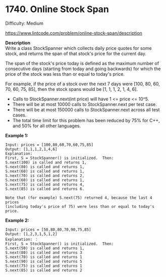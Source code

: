 # 1740. Online Stock Span

Difficulty: Medium

https://www.lintcode.com/problem/online-stock-span/description

**Description**  
Write a class StockSpanner which collects daily price quotes for some stock, and returns the span of that stock's price for the current day.

The span of the stock's price today is defined as the maximum number of consecutive days (starting from today and going backwards) for which the price of the stock was less than or equal to today's price.

For example, if the price of a stock over the next 7 days were [100, 80, 60, 70, 60, 75, 85], then the stock spans would be [1, 1, 1, 2, 1, 4, 6].

* Calls to StockSpanner.next(int price) will have 1 <= price <= 10^5.
* There will be at most 10000 calls to StockSpanner.next per test case.
* There will be at most 150000 calls to StockSpanner.next across all test cases.
* The total time limit for this problem has been reduced by 75% for C++, and 50% for all other languages.

**Example 1:**
```
Input: prices = [100,80,60,70,60,75,85]
Output: [1,1,1,2,1,4,6]
Explanation: 
First, S = StockSpanner() is initialized.  Then:
S.next(100) is called and returns 1,
S.next(80) is called and returns 1,
S.next(60) is called and returns 1,
S.next(70) is called and returns 2,
S.next(60) is called and returns 1,
S.next(75) is called and returns 4,
S.next(85) is called and returns 6.

Note that (for example) S.next(75) returned 4, because the last 4 prices
(including today's price of 75) were less than or equal to today's price.
```

**Example 2:**
```
Input: prices = [50,80,80,70,90,75,85]
Output: [1,2,3,1,5,1,2]
Explanation: ：
First, S = StockSpanner() is initialized.  Then:
S.next(50) is called and returns 1,
S.next(80) is called and returns 3
S.next(70) is called and returns 1
S.next(90) is called and returns 5
S.next(75) is called and returns 1
S.next(85) is called and returns 2
```
